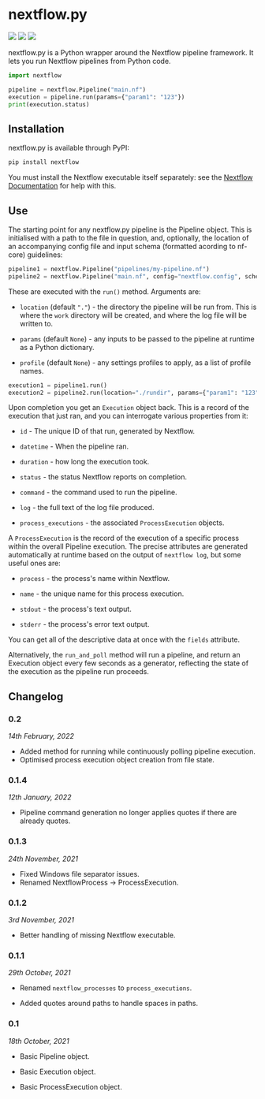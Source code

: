 # nextflow.py

![](https://github.com/goodwright/nextflow.py/actions/workflows/main.yml/badge.svg)
[![](https://img.shields.io/pypi/pyversions/nextflow.svg?color=3776AB&logo=python&logoColor=white)](https://www.python.org/)
[![](https://img.shields.io/pypi/l/nextflow.svg?color=blue)](https://github.com/goodwright/nextflow.py/blob/master/LICENSE)

nextflow.py is a Python wrapper around the Nextflow pipeline framework. It lets
you run Nextflow pipelines from Python code.

```python
import nextflow

pipeline = nextflow.Pipeline("main.nf")
execution = pipeline.run(params={"param1": "123"})
print(execution.status)
```

## Installation

nextflow.py is available through PyPI:

```bash
pip install nextflow
```

You must install the Nextflow executable itself separately: see the
[Nextflow Documentation](https://www.nextflow.io/docs/latest/getstarted.html#installation)
for help with this.

## Use

The starting point for any nextflow.py pipeline is the Pipeline object. This is
initialised with a path to the file in question, and, optionally, the location
of an accompanying config file and input schema (formatted acording to nf-core)
guidelines:

```python
pipeline1 = nextflow.Pipeline("pipelines/my-pipeline.nf")
pipeline2 = nextflow.Pipeline("main.nf", config="nextflow.config", schema="inputs.json")
```

These are executed with the `run()` method. Arguments are:

- `location` (default `"."`) - the directory the pipeline will be run from. This
is where the `work` directory will be created, and where the log file will be
written to.

- `params` (default `None`) - any inputs to be passed to the pipeline at runtime
as a Python dictionary.

- `profile` (default `None`) - any settings profiles to apply, as a list of
profile names.

```python
execution1 = pipeline1.run()
execution2 = pipeline2.run(location="./rundir", params={"param1": "123"}, profile=["docker", "test"])
```

Upon completion you get an `Execution` object back. This is a record of the
execution that just ran, and you can interrogate various properties from it:

- `id` - The unique ID of that run, generated by Nextflow.

- `datetime` - When the pipeline ran.

- `duration` - how long the execution took.

- `status` - the status Nextflow reports on completion.

- `command` - the command used to run the pipeline.

- `log` - the full text of the log file produced.

- `process_executions` - the associated `ProcessExecution` objects.

A `ProcessExecution` is the record of the execution of a specific process within
the overall Pipeline execution. The precise attributes are generated
automatically at runtime based on the output of `nextflow log`, but some useful
ones are:

- `process` - the process's name within Nextflow.

- `name` - the unique name for this process execution.

- `stdout` - the process's text output.

- `stderr` - the process's error text output.

You can get all of the descriptive data at once with the `fields` attribute.

Alternatively, the `run_and_poll` method will run a pipeline, and return an
Execution object every few seconds as a generator, reflecting the state of the
execution as the pipeline run proceeds.

## Changelog

### 0.2

*14th February, 2022*

- Added method for running while continuously polling pipeline execution.
- Optimised process execution object creation from file state.

### 0.1.4

*12th January, 2022*

- Pipeline command generation no longer applies quotes if there are already quotes.


### 0.1.3

*24th November, 2021*

- Fixed Windows file separator issues.
- Renamed NextflowProcess -> ProcessExecution.

### 0.1.2

*3rd November, 2021*

- Better handling of missing Nextflow executable.

### 0.1.1

*29th October, 2021*

- Renamed `nextflow_processes` to `process_executions`.

- Added quotes around paths to handle spaces in paths.

### 0.1

*18th October, 2021*

- Basic Pipeline object.

- Basic Execution object.

- Basic ProcessExecution object.